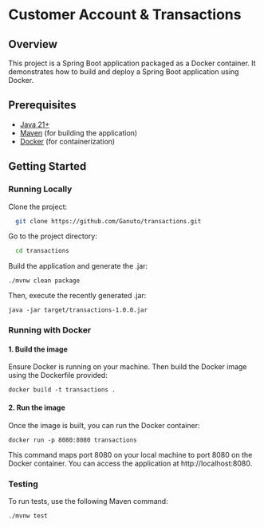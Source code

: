 # Customer Account & Transactions

## Overview

This project is a Spring Boot application packaged as a Docker container. It demonstrates how to build and deploy a
Spring Boot application using Docker.

## Prerequisites

- [Java 21+](https://download.oracle.com/java/21/latest/jdk-21_macos-x64_bin.tar.gz)
- [Maven](https://maven.apache.org/install.html) (for building the application)
- [Docker](https://docs.docker.com/get-docker/) (for containerization)

## Getting Started

### Running Locally

Clone the project:

```bash
  git clone https://github.com/Ganuto/transactions.git
```

Go to the project directory:

```bash
  cd transactions
```

Build the application and generate the .jar:

````
./mvnw clean package
````

Then, execute the recently generated .jar:

````
java -jar target/transactions-1.0.0.jar
````

### Running with Docker

#### 1. Build the image

Ensure Docker is running on your machine. Then build the Docker image using the Dockerfile provided:

```
docker build -t transactions .
```

#### 2. Run the image

Once the image is built, you can run the Docker container:

```
docker run -p 8080:8080 transactions
```

This command maps port 8080 on your local machine to port 8080 on the Docker container. You can access the application
at http://localhost:8080.

### Testing

To run tests, use the following Maven command:

```
./mvnw test
```
